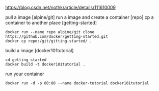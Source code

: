 https://blog.csdn.net/nothk/article/details/111610009


pull a image [alpine/git]
run a image and create a container [repo]
cp a container to another place [getting-started]

```
docker run --name repo alpine/git clone https://github.com/docker/getting-started.git
docker cp repo:/git/gitting-started/ .
```

build a image [docker101tutorial]

```
cd getting-started
docker build -t docker101tutorial .
```

run your container
```
docker run -d -p 80:80 --name docker-tutorial docker101tutorial
```